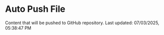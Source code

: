 # Auto Push File

Content that will be pushed to GitHub repository.
Last updated: 07/03/2025, 05:38:47 PM